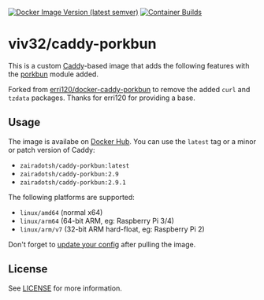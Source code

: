 [![Docker Image Version (latest semver)](https://img.shields.io/docker/v/zairadotsh/caddy-porkbun?label=Docker%20Hub)](https://hub.docker.com/r/zairadotsh/caddy-porkbun) [![Container Builds](https://github.com/zairadotsh/docker-caddy-porkbun/actions/workflows/docker-publish.yml/badge.svg)](https://github.com/zairadotsh/docker-caddy-porkbun/actions/workflows/docker-publish.yml) 

# viv32/caddy-porkbun

This is a custom [Caddy](https://hub.docker.com/_/caddy)-based image that adds the following features with the [porkbun](https://github.com/caddy-dns/porkbun) module added.

Forked from [erri120/docker-caddy-porkbun](https://github.com/erri120/docker-caddy-porkbun) to remove the added `curl` and `tzdata` packages. Thanks for erri120 for providing a base.

## Usage

The image is availabe on [Docker Hub](https://hub.docker.com/r/zairadotsh/caddy-porkbun). You can use the `latest` tag or a minor or patch version of Caddy:

- `zairadotsh/caddy-porkbun:latest`
- `zairadotsh/caddy-porkbun:2.9`
- `zairadotsh/caddy-porkbun:2.9.1`

The following platforms are supported:

- `linux/amd64` (normal x64)
- `linux/arm64` (64-bit ARM, eg: Raspberry Pi 3/4)
- `linux/arm/v7` (32-bit ARM hard-float, eg: Raspberry Pi 2)

Don't forget to [update your config](https://github.com/caddy-dns/porkbun#config-examples) after pulling the image.

## License

See [LICENSE](./LICENSE) for more information.
